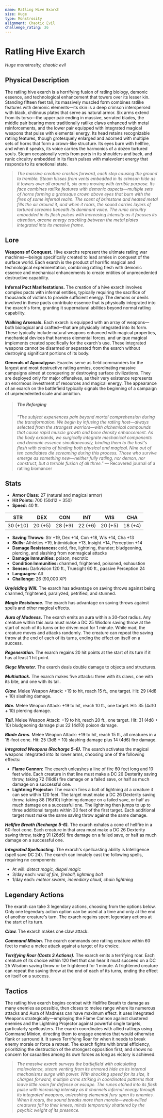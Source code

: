 ```yaml
---
name: Ratling Hive Exarch
size: Huge
type: Monstrosity
alignment: Chaotic Evil
challenge_rating: 26
---
```


# Ratling Hive Exarch

*Huge monstrosity, chaotic evil*

## Physical Description
The ratling hive exarch is a horrifying fusion of ratling biology, demonic essence, and technological enhancement that towers over its lesser kin. Standing fifteen feet tall, its massively muscled form combines ratlike features with demonic elements—its skin is a deep crimson interspersed with black, chitinous plates that serve as natural armor. Six arms extend from its torso—the upper pair ending in massive, serrated blades, the middle pair bearing more traditionally ratlike claws enhanced with metal reinforcements, and the lower pair equipped with integrated magical weapons that pulse with elemental energy. Its head retains recognizable ratling features, though grotesquely enlarged and adorned with multiple sets of horns that form a crown-like structure. Its eyes burn with hellfire, and when it speaks, its voice carries the harmonics of a dozen tortured souls. Steam occasionally vents from ports in its shoulders and back, and runic circuitry embedded in its flesh pulses with malevolent energy that responds to its emotional state.

> *The massive creature crashes forward, each step causing the ground to tremble. Steam hisses from vents embedded in its crimson hide as it towers over all around it, six arms moving with terrible purpose. Its face combines ratlike features with demonic aspects—multiple sets of horns forming a grotesque crown above eyes that burn with the fires of some infernal realm. The scent of brimstone and heated metal fills the air around it, and when it roars, the sound carries layers of tortured screams beneath its dominant voice. The runic circuitry embedded in its flesh pulses with increasing intensity as it focuses its attention, arcane energy crackling between the metal plates integrated into its massive frame.*

## Lore
**Weapons of Conquest.** Hive exarchs represent the ultimate ratling war machines—beings specifically created to lead armies in conquest of the surface world. Each exarch is the product of horrific magical and technological experimentation, combining ratling flesh with demonic essence and mechanical enhancements to create entities of unprecedented destructive capability.

**Infernal Pact Manifestations.** The creation of a hive exarch involves complex pacts with infernal entities, typically requiring the sacrifice of thousands of victims to provide sufficient energy. The demons or devils involved in these pacts contribute essence that is physically integrated into the exarch's form, granting it supernatural abilities beyond normal ratling capability.

**Walking Arsenals.** Each exarch is equipped with an array of weapons—both biological and crafted—that are physically integrated into its form. These typically include natural weapons enhanced with magical properties, mechanical devices that harness elemental forces, and unique magical implements created specifically for the exarch's use. These integrated weapons cannot be disarmed or separated from the exarch without destroying significant portions of its body.

**Generals of Apocalypse.** Exarchs serve as field commanders for the largest and most destructive ratling armies, coordinating massive campaigns aimed at conquering or destroying surface civilizations. They are deployed only for major offensives, as their very existence represents an enormous investment of resources and magical energy. The appearance of an exarch on the battlefield typically signals the beginning of a campaign of unprecedented scale and ambition.

> ##### The Reforging
> *"The subject experiences pain beyond mortal comprehension during the transformation. We begin by infusing the ratling host—always selected from the strongest warriors—with alchemical compounds that cause rapid muscle growth and bone density enhancement. As the body expands, we surgically integrate mechanical components and demonic essence simultaneously, binding them to the host's flesh with chains of binding both physical and magical. Nine out of ten candidates die screaming during this process. Those who survive emerge as something new—neither fully ratling, nor demon, nor construct, but a terrible fusion of all three."*
> — Recovered journal of a ratling biomancer

## Stats

- **Armor Class:** 27 (natural and magical armor)
- **Hit Points:** 700 (50d12 + 350)
- **Speed:** 40 ft.

| STR     | DEX     | CON     | INT     | WIS     | CHA     |
|---------|---------|---------|---------|---------|---------|
| 30 (+10) | 20 (+5) | 28 (+9) | 22 (+6) | 20 (+5) | 18 (+4) |

- **Saving Throws:** Str +19, Dex +14, Con +18, Wis +14, Cha +13
- **Skills:** Athletics +19, Intimidation +13, Insight +14, Perception +14
- **Damage Resistances:** cold, fire, lightning, thunder; bludgeoning, piercing, and slashing from nonmagical attacks
- **Damage Immunities:** poison, necrotic
- **Condition Immunities:** charmed, frightened, poisoned, exhaustion
- **Senses:** Darkvision 120 ft., Truesight 60 ft., passive Perception 24
- **Languages:** All
- **Challenge:** 26 (90,000 XP)

***Unyielding Will.*** The exarch has advantage on saving throws against being charmed, frightened, paralyzed, petrified, and stunned.

***Magic Resistance.*** The exarch has advantage on saving throws against spells and other magical effects.

***Aura of Madness.*** The exarch emits an aura within a 30-foot radius. Any creature within this aura must make a DC 25 Wisdom saving throw at the start of each of its turns or be driven mad for 1 minute. While mad, the creature moves and attacks randomly. The creature can repeat the saving throw at the end of each of its turns, ending the effect on itself on a success.

***Regeneration.*** The exarch regains 20 hit points at the start of its turn if it has at least 1 hit point.

***Siege Monster.*** The exarch deals double damage to objects and structures.

***Multiattack.*** The exarch makes five attacks: three with its claws, one with its bite, and one with its tail.

***Claw.*** Melee Weapon Attack: +19 to hit, reach 15 ft., one target. Hit: 29 (4d8 + 10) slashing damage.

***Bite.*** Melee Weapon Attack: +19 to hit, reach 10 ft., one target. Hit: 35 (4d10 + 10) piercing damage.

***Tail.*** Melee Weapon Attack: +19 to hit, reach 20 ft., one target. Hit: 31 (4d8 + 10) bludgeoning damage plus 22 (4d10) poison damage.

***Blade Arms.*** Melee Weapon Attack: +19 to hit, reach 15 ft., all creatures in a 15-foot cone. Hit: 25 (3d8 + 10) slashing damage plus 14 (4d6) fire damage.

***Integrated Weapons (Recharge 5–6).*** The exarch activates the magical weapons integrated into its lower arms, choosing one of the following effects:
- **Flame Cannon:** The exarch unleashes a line of fire 60 feet long and 10 feet wide. Each creature in that line must make a DC 26 Dexterity saving throw, taking 72 (16d8) fire damage on a failed save, or half as much damage on a successful one.
- **Lightning Projector:** The exarch fires a bolt of lightning at a creature it can see within 120 feet. The target must make a DC 26 Dexterity saving throw, taking 88 (16d10) lightning damage on a failed save, or half as much damage on a successful one. The lightning then jumps to up to three additional targets within 30 feet of the first target. Each additional target must make the same saving throw against the same damage.

***Hellfire Breath (Recharge 5-6).*** The exarch exhales a cone of hellfire in a 60-foot cone. Each creature in that area must make a DC 26 Dexterity saving throw, taking 91 (26d6) fire damage on a failed save, or half as much damage on a successful one.

***Integrated Spellcasting.*** The exarch's spellcasting ability is Intelligence (spell save DC 24). The exarch can innately cast the following spells, requiring no components:
- At will: *detect magic, dispel magic*
- 3/day each: *wall of fire, fireball, lightning bolt*
- 1/day each: *meteor swarm, incendiary cloud, chain lightning*

## Legendary Actions
The exarch can take 3 legendary actions, choosing from the options below. Only one legendary action option can be used at a time and only at the end of another creature's turn. The exarch regains spent legendary actions at the start of its turn.

***Claw.*** The exarch makes one claw attack.

***Command Minion.*** The exarch commands one ratling creature within 60 feet to make a melee attack against a target of its choice.

***Terrifying Roar (Costs 3 Actions).*** The exarch emits a terrifying roar. Each creature of its choice within 120 feet that can hear it must succeed on a DC 25 Wisdom saving throw or be frightened for 1 minute. A frightened creature can repeat the saving throw at the end of each of its turns, ending the effect on itself on a success.

## Tactics
The ratling hive exarch begins combat with Hellfire Breath to damage as many enemies as possible, then closes to melee range where its numerous attacks and Aura of Madness can have maximum effect. It uses Integrated Weapons strategically—employing the Flame Cannon against clustered enemies and the Lightning Projector against powerful single targets, particularly spellcasters. The exarch coordinates with allied ratlings using Command Minion, directing them to engage enemies that would otherwise flank or surround it. It saves Terrifying Roar for when it needs to break enemy morale or force a retreat. The exarch fights with brutal efficiency, prioritizing the destruction of the strongest opposition first, and shows no concern for casualties among its own forces as long as victory is achieved.

> *The massive exarch surveys the battlefield with calculating malevolence, steam venting from its armored hide as its internal mechanisms surge with power. With shocking speed for its size, it charges forward, multiple arms striking in coordinated patterns that leave little room for defense or escape. The runes etched into its flesh pulse with increasing intensity as it channels infernal energy through its integrated weapons, unleashing elemental fury upon its enemies. When it roars, the sound breaks more than morale—weak-willed creatures fall to their knees, minds temporarily shattered by the psychic weight of its presence.*


